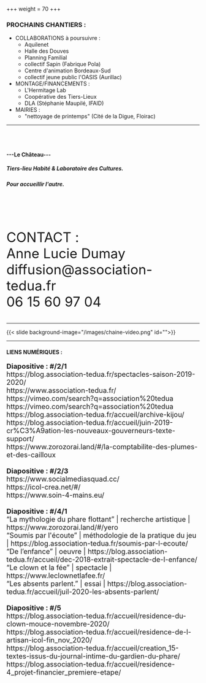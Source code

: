 +++
weight = 70
+++

### PROCHAINS CHANTIERS :

- COLLABORATIONS à poursuivre :   
	- Aquilenet  
	- Halle des Douves  
	- Planning Familial  
	- collectif Sapin (Fabrique Pola)  
	- Centre d'animation Bordeaux-Sud  
	- collectif jeune public l'OASIS (Aurillac)
- MONTAGE/FINANCEMENTS :   
	- L'Hermitage Lab
	- Coopérative des Tiers-Lieux
	- DLA (Stéphanie Maupilé, IFAID)
- MAIRIES :   
	- "nettoyage de printemps" (Cité de la Digue, Floirac)

---

<br><br>

#### ---Le Château---
##### Tiers-lieu Habité & Laboratoire des Cultures.  
##### Pour accueillir l'autre.
<!--p style="font-size:50px;" class="orange"> | |</p-->

<br><br><br>

<p style="font-size:35px;">CONTACT : <br>Anne Lucie Dumay<br>
diffusion@association-tedua.fr<br>
06 15 60 97 04</p>

---

{{< slide background-image="/images/chaine-video.png" id="">}}

---

#### LIENS NUMÉRIQUES :

<p style="font-size:18px;text-align:left;">
<strong>Diapositive : #/2/1</strong><br>
https://blog.association-tedua.fr/spectacles-saison-2019-2020/<br>
https://www.association-tedua.fr/<br>
https://vimeo.com/search?q=association%20tedua<br>
https://vimeo.com/search?q=association%20tedua<br>
https://blog.association-tedua.fr/accueil/archive-kijou/<br>
https://blog.association-tedua.fr/accueil/juin-2019-cr%C3%A9ation-les-nouveaux-gouverneurs-texte-support/<br>
https://www.zorozorai.land/#/la-comptabilite-des-plumes-et-des-cailloux<br><br>
<strong>Diapositive : #/2/3</strong><br>
https://www.socialmediasquad.cc/<br>
https://icol-crea.net/#/<br>
https://www.soin-4-mains.eu/<br><br>
<strong>Diapositive : #/4/1</strong><br>
“La mythologie du phare flottant” | recherche artistique |
https://www.zorozorai.land/#/yero<br>
“Soumis par l'écoute” | méthodologie de la pratique du jeu |
https://blog.association-tedua.fr/soumis-par-l-ecoute/<br>
“De l’enfance” | oeuvre | https://blog.association-tedua.fr/accueil/dec-2018-extrait-spectacle-de-l-enfance/ <br>
“Le clown et la fée” | spectacle |
https://www.leclownetlafee.fr/<br>
“Les absents parlent.” | essai |
https://blog.association-tedua.fr/accueil/juil-2020-les-absents-parlent/<br><br>
<strong>Diapositive : #/5</strong><br>
https://blog.association-tedua.fr/accueil/residence-du-clown-mouce-novembre-2020/<br>
https://blog.association-tedua.fr/accueil/residence-de-l-artisan-icol-fin_nov_2020/<br>
https://blog.association-tedua.fr/accueil/creation_15-textes-issus-du-journal-intime-du-gardien-du-phare/<br>
https://blog.association-tedua.fr/accueil/residence-4_projet-financier_premiere-etape/
</p>
